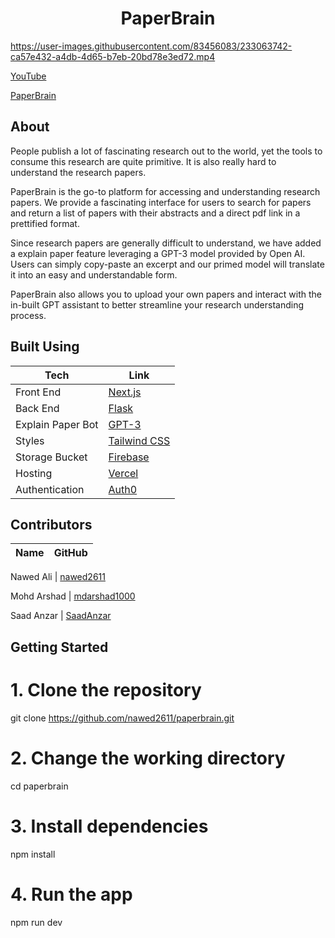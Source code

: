 <h1 align="center">
 PaperBrain
 </h1>

https://user-images.githubusercontent.com/83456083/233063742-ca57e432-a4db-4d65-b7eb-20bd78e3ed72.mp4

[YouTube](https://www.youtube.com/watch?v=JnMSISVfTYc)

[PaperBrain](https://www.paperbrain.study)

## About

<p> People publish a lot of fascinating research out to the world, yet the tools to consume this research are quite primitive. It is also really hard to understand the research papers. </p>
  
<p>PaperBrain is the go-to platform for accessing and understanding research papers. We provide a fascinating interface for users to search for papers and return a list of papers with their abstracts and a direct pdf link in a prettified format.

Since research papers are generally difficult to understand, we have added a explain paper feature leveraging a GPT-3 model provided by Open AI. Users can simply copy-paste an excerpt and our primed model will translate it into an easy and understandable form.

</p>

<p>
PaperBrain also allows you to upload your own papers and interact with the in-built GPT assistant to better streamline your research understanding process.
</p>
  
## Built Using

| Tech              | Link                                                 |
| ----------------- | ---------------------------------------------------- |
| Front End         | [Next.js](https://nextjs.org/)                       |
| Back End          | [Flask](https://flask.palletsprojects.com/en/2.2.x/) |
| Explain Paper Bot | [GPT-3](https://openai.com/api/)                     |
| Styles            | [Tailwind CSS](https://tailwindcss.com/docs/)        |
| Storage Bucket    | [Firebase](https://www.firebase.google.com/)         |
| Hosting           | [Vercel](https://vercel.com/)                        |
| Authentication    | [Auth0](https://www.auth0.com/)                      |

## Contributors

| Name | GitHub |
| ---- | ------ |

Nawed Ali | [nawed2611](https://github.com/nawed2611)

Mohd Arshad | [mdarshad1000](https://github.com/mdarshad1000)

Saad Anzar | [SaadAnzar](https://github.com/SaadAnzar)

## Getting Started

# 1. Clone the repository

git clone https://github.com/nawed2611/paperbrain.git

# 2. Change the working directory

cd paperbrain

# 3. Install dependencies

npm install

# 4. Run the app

npm run dev
